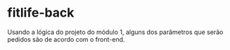 # fitlife-back
Usando a lógica do projeto do módulo 1, alguns dos parâmetros que serão pedidos são de acordo com o front-end.  
